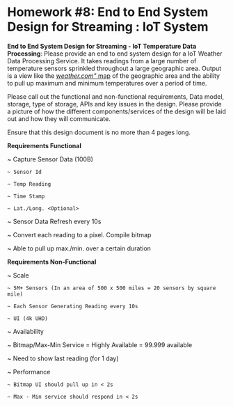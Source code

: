 # Homework #8: End to End System Design for Streaming : IoT System


**End to End System Design for Streaming - IoT Temperature Data Processing**: Please provide an end to end system design for a IoT Weather Data Processing Service. It takes readings from a large number of temperature sensors sprinkled throughout a large geographic area. Output is a view like the [_weather.com"_ map](https://weather.com/weather/radar/interactive/l/e5df6df1b95181d6ea367f0efdfb0c5deb7119883497c8dde394caa80321b71a) of the geographic area and the ability to pull up maximum and minimum temperatures over a period of time.

Please call out the functional and non-functional requirements, Data model, storage, type of storage, APIs and key issues in the design. Please provide a picture of how the different components/services of the design will be laid out and how they will communicate. 

Ensure that this design document is no more than 4 pages long.

 

**Requirements Functional**
 

~ Capture Sensor Data (100B)

    ~ Sensor Id

    ~ Temp Reading

    ~ Time Stamp

    ~ Lat./Long. <Optional>

~ Sensor Data Refresh every 10s

~ Convert each reading to a pixel. Compile bitmap

~ Able to pull up max./min. over a certain duration

 

**Requirements Non-Functional**

~ Scale

    ~ 5M+ Sensors (In an area of 500 x 500 miles = 20 sensors by square mile)

    ~ Each Sensor Generating Reading every 10s

    ~ UI (4k UHD)

~ Availability

   ~ Bitmap/Max-Min Service = Highly Available = 99.999 available

   ~ Need to show last reading (for 1 day)

~ Performance

    ~ Bitmap UI should pull up in < 2s

    ~ Max - Min service should respond in < 2s
    
